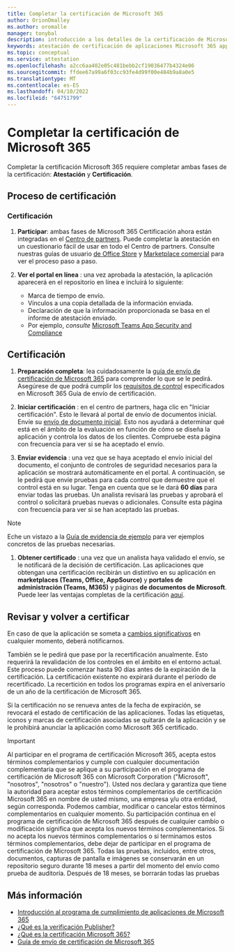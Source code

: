 ```yaml
---
title: Completar la certificación de Microsoft 365
author: OrionOmalley
ms.author: oromalle
manager: tonybal
description: introducción a los detalles de la certificación de Microsoft 365
keywords: atestación de certificación de aplicaciones Microsoft 365 appSource
ms.topic: conceptual
ms.service: attestation
ms.openlocfilehash: a2cc6aa402e05c481bebb2cf19036477b4324e06
ms.sourcegitcommit: ffdee67a99a6f03cc93fe4d99f00e484b9a8a0e5
ms.translationtype: MT
ms.contentlocale: es-ES
ms.lasthandoff: 04/10/2022
ms.locfileid: "64751799"
---
```

# <a name="complete-microsoft-365-certification"></a>Completar la certificación de Microsoft 365

Completar la certificación Microsoft 365 requiere completar ambas fases de la certificación: **Atestación** y **Certificación**.


## <a name="certification-process"></a>Proceso de certificación

### <a name="attestation"></a>Certificación

1. **Participar**: ambas fases de Microsoft 365 Certificación ahora están integradas en el [Centro de partners](https://partner.microsoft.com). Puede completar la atestación en un cuestionario fácil de usar en todo el Centro de partners. Consulte nuestras guías de usuario [de Office Store](../docs/userguide.md) y [Marketplace comercial](../docs/SaaSUserGuide.md) para ver el proceso paso a paso.

1. **Ver el portal en línea** : una vez aprobada la atestación, la aplicación aparecerá en el repositorio en línea e incluirá lo siguiente:
   - Marca de tiempo de envío.
   - Vínculos a una copia detallada de la información enviada.
   - Declaración de que la información proporcionada se basa en el informe de atestación enviado.
   - Por ejemplo, *consulte* [Microsoft Teams App Security and Compliance](../teams/teams-apps.md)


## <a name="certification"></a>Certificación

1. **Preparación completa**: lea cuidadosamente la [guía de envío de certificación de Microsoft 365](../docs/certification-submission-guide.md) para comprender lo que se le pedirá. Asegúrese de que podrá cumplir los [requisitos de control](../docs/certification-submission-guide.md#app-certification-criteria) especificados en Microsoft 365 Guía de envío de certificación.

1. **Iniciar certificación** : en el centro de partners, haga clic en "Iniciar certificación". Esto le llevará al portal de envío de documentos inicial. Envíe su [envío de documento inicial](../docs/certification-submission-guide.md#initial-document-submission). Esto nos ayudará a determinar qué está en el ámbito de la evaluación en función de cómo se diseña la aplicación y controla los datos de los clientes. Compruebe esta página con frecuencia para ver si se ha aceptado el envío.

1. **Enviar evidencia** : una vez que se haya aceptado el envío inicial del documento, el conjunto de controles de seguridad necesarios para la aplicación se mostrará automáticamente en el portal. A continuación, se le pedirá que envíe pruebas para cada control que demuestre que el control está en su lugar. Tenga en cuenta que se le dará **60 días** para enviar todas las pruebas. Un analista revisará las pruebas y aprobará el control o solicitará pruebas nuevas o adicionales. Consulte esta página con frecuencia para ver si se han aceptado las pruebas.

>[!NOTE]
> Eche un vistazo a la [Guía de evidencia de ejemplo](../docs/certification-sample-evidence-guide.md) para ver ejemplos concretos de las pruebas necesarias.

1. **Obtener certificado** : una vez que un analista haya validado el envío, se le notificará de la decisión de certificación. Las aplicaciones que obtengan una certificación recibirán un distintivo en su aplicación en **marketplaces (Teams, Office, AppSource)** y **portales de administración (Teams, M365)** y páginas **de documentos de Microsoft**. Puede leer las ventajas completas de la certificación [aquí](../docs/enterprise-app-certification-guide.md#program-benefits).


## <a name="review-and-re-certification"></a>Revisar y volver a certificar
En caso de que la aplicación se someta a [cambios significativos](../docs/certification-submission-guide.md#significant-changes) en cualquier momento, deberá notificarnos.

También se le pedirá que pase por la recertificación anualmente. Esto requerirá la revalidación de los controles en el ámbito en el entorno actual. Este proceso puede comenzar hasta 90 días antes de la expiración de la certificación. La certificación existente no expirará durante el período de recertificado. La recertición en todos los programas expira en el aniversario de un año de la certificación de Microsoft 365.

Si la certificación no se renueva antes de la fecha de expiración, se revocará el estado de certificación de las aplicaciones. Todas las etiquetas, iconos y marcas de certificación asociadas se quitarán de la aplicación y se le prohibirá anunciar la aplicación como Microsoft 365 certificado.


> [!IMPORTANT]
> Al participar en el programa de certificación Microsoft 365, acepta estos términos complementarios y cumple con cualquier documentación complementaria que se aplique a su participación en el programa de certificación de Microsoft 365 con Microsoft Corporation ("Microsoft", "nosotros", "nosotros" o "nuestro"). Usted nos declara y garantiza que tiene la autoridad para aceptar estos términos complementarios de certificación Microsoft 365 en nombre de usted mismo, una empresa y/u otra entidad, según corresponda. Podemos cambiar, modificar o cancelar estos términos complementarios en cualquier momento. Su participación continua en el programa de certificación de Microsoft 365 después de cualquier cambio o modificación significa que acepta los nuevos términos complementarios. Si no acepta los nuevos términos complementarios o si terminamos estos términos complementarios, debe dejar de participar en el programa de certificación de Microsoft 365.
Todas las pruebas, incluidos, entre otros, documentos, capturas de pantalla e imágenes se conservarán en un repositorio seguro durante 18 meses a partir del momento del envío como prueba de auditoría. Después de 18 meses, se borrarán todas las pruebas

## <a name="learn-more"></a>Más información

* [Introducción al programa de cumplimiento de aplicaciones de Microsoft 365](~/overview.md)  
* [¿Qué es la verificación Publisher?](https://docs.microsoft.com/azure/active-directory/develop/publisher-verification-overview)
* [¿Qué es la certificación Microsoft 365?](~/docs/enterprise-app-certification-guide.md)  
* [Guía de envío de certificación de Microsoft 365](~/docs/certification-submission-guide.md)
